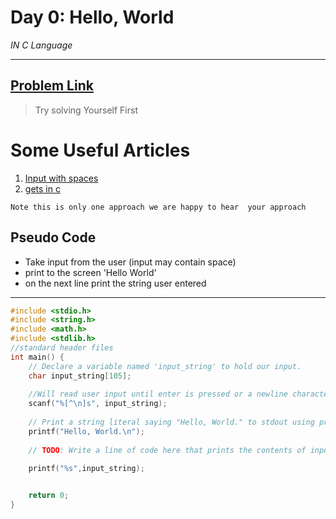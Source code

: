 # Day 0: Hello, World

_IN C Language_
****


## [Problem Link](https://www.hackerrank.com/challenges/30-hello-world/problem)

>Try  solving Yourself First


# Some Useful Articles
1. [ Input with spaces ](https://stackoverflow.com/questions/39431924/what-does-n-mean-in-c)
2. [ gets in c ](https://stackoverflow.com/questions/4346598/gets-function-in-c )


`Note this is only one approach we are happy to hear  your approach`







## Pseudo Code
- Take input from the user (input may contain space)
- print to the screen 'Hello World' 
- on the next line print the string user entered

**********









```c
#include <stdio.h>
#include <string.h>
#include <math.h>
#include <stdlib.h>
//standard header files
int main() {
    // Declare a variable named 'input_string' to hold our input.
    char input_string[105]; 
    
    //Will read user input until enter is pressed or a newline character is added (\n) and store it into a variable named input_string
    scanf("%[^\n]s", input_string); 
    
    // Print a string literal saying "Hello, World." to stdout using printf.
    printf("Hello, World.\n");
    
    // TODO: Write a line of code here that prints the contents of input_string to stdout.
        
    printf("%s",input_string);


    return 0;
}


```

